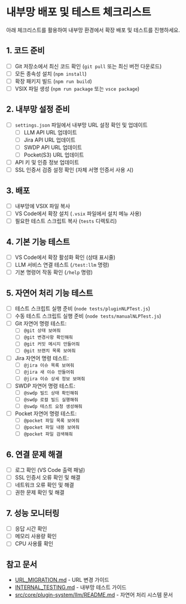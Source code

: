 # 내부망 배포 및 테스트 체크리스트

아래 체크리스트를 활용하여 내부망 환경에서 확장 배포 및 테스트를 진행하세요.

## 1. 코드 준비

- [ ] Git 저장소에서 최신 코드 확인 (`git pull` 또는 최신 버전 다운로드)
- [ ] 모든 종속성 설치 (`npm install`)
- [ ] 확장 패키지 빌드 (`npm run build`)
- [ ] VSIX 파일 생성 (`npm run package` 또는 `vsce package`)

## 2. 내부망 설정 준비

- [ ] `settings.json` 파일에서 내부망 URL 설정 확인 및 업데이트
  - [ ] LLM API URL 업데이트
  - [ ] Jira API URL 업데이트
  - [ ] SWDP API URL 업데이트
  - [ ] Pocket(S3) URL 업데이트
- [ ] API 키 및 인증 정보 업데이트
- [ ] SSL 인증서 검증 설정 확인 (자체 서명 인증서 사용 시)

## 3. 배포

- [ ] 내부망에 VSIX 파일 복사
- [ ] VS Code에서 확장 설치 (`.vsix` 파일에서 설치 메뉴 사용)
- [ ] 필요한 테스트 스크립트 복사 (`tests` 디렉토리)

## 4. 기본 기능 테스트

- [ ] VS Code에서 확장 활성화 확인 (상태 표시줄)
- [ ] LLM 서비스 연결 테스트 (`/test:llm` 명령)
- [ ] 기본 명령어 작동 확인 (`/help` 명령)

## 5. 자연어 처리 기능 테스트

- [ ] 테스트 스크립트 실행 준비 (`node tests/pluginNLPTest.js`)
- [ ] 수동 테스트 스크립트 실행 준비 (`node tests/manualNLPTest.js`)
- [ ] Git 자연어 명령 테스트:
  - [ ] `@git 상태 보여줘`
  - [ ] `@git 변경사항 확인해줘`
  - [ ] `@git 커밋 메시지 만들어줘`
  - [ ] `@git 브랜치 목록 보여줘`
- [ ] Jira 자연어 명령 테스트:
  - [ ] `@jira 이슈 목록 보여줘`
  - [ ] `@jira 새 이슈 만들어줘`
  - [ ] `@jira 이슈 상세 정보 보여줘`
- [ ] SWDP 자연어 명령 테스트:
  - [ ] `@swdp 빌드 상태 확인해줘`
  - [ ] `@swdp 로컬 빌드 실행해줘`
  - [ ] `@swdp 테스트 요청 생성해줘`
- [ ] Pocket 자연어 명령 테스트:
  - [ ] `@pocket 파일 목록 보여줘`
  - [ ] `@pocket 파일 내용 보여줘`
  - [ ] `@pocket 파일 검색해줘`

## 6. 연결 문제 해결

- [ ] 로그 확인 (VS Code 출력 패널)
- [ ] SSL 인증서 오류 확인 및 해결
- [ ] 네트워크 오류 확인 및 해결
- [ ] 권한 문제 확인 및 해결

## 7. 성능 모니터링

- [ ] 응답 시간 확인
- [ ] 메모리 사용량 확인
- [ ] CPU 사용률 확인

## 참고 문서

- [URL_MIGRATION.md](/home/hik90/ape-extension/URL_MIGRATION.md) - URL 변경 가이드
- [INTERNAL_TESTING.md](/home/hik90/ape-extension/INTERNAL_TESTING.md) - 내부망 테스트 가이드
- [src/core/plugin-system/llm/README.md](/home/hik90/ape-extension/src/core/plugin-system/llm/README.md) - 자연어 처리 시스템 문서